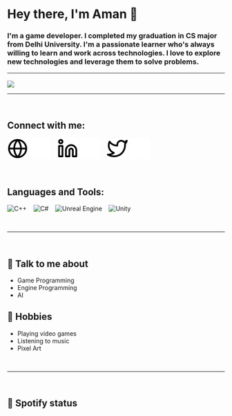 # Hey there, I'm Aman 👋
### I'm a game developer. I completed my graduation in CS major from Delhi University. I'm a passionate learner who's always willing to learn and work across technologies. I love to explore new technologies and leverage them to solve problems.

---

<img align="center" width="1280px" src="https://neocha-content.oss-cn-hongkong.aliyuncs.com/wp-content/uploads/sites/2/2016/11/1041uuu-feature.gif?width=1920" style="padding-right:10px;" />

---

<br/>

## Connect with me:
[![website](./img/globe-light.svg)](#gh-light-mode-only)
[![website](./img/globe-dark.svg)](#gh-dark-mode-only)
&nbsp;&nbsp;
[![website](./img/linkedin-light.svg)](https://www.linkedin.com/in/aman-verma-7b36941a0#gh-light-mode-only)
[![website](./img/linkedin-dark.svg)](https://www.linkedin.com/in/aman-verma-7b36941a0/#gh-dark-mode-only)
&nbsp;&nbsp;
[![website](./img/twitter-light.svg)](https://twitter.com/_MrBenzene#gh-light-mode-only)
[![website](./img/twitter-dark.svg)](https://twitter.com/_MrBenzene#gh-dark-mode-only)
&nbsp;&nbsp;

<br/>

## Languages and Tools:
![C++](https://img.shields.io/badge/c++-%2300599C.svg?style=for-the-badge&logo=c%2B%2B&logoColor=white)
&nbsp;&nbsp;
![C#](https://img.shields.io/badge/c%23-%23239120.svg?style=for-the-badge&logo=c-sharp&logoColor=white)
&nbsp;&nbsp;
![Unreal Engine](https://img.shields.io/badge/unrealengine-%23313131.svg?style=for-the-badge&logo=unrealengine&logoColor=white)
&nbsp;&nbsp;
![Unity](https://img.shields.io/badge/unity-%23000000.svg?style=for-the-badge&logo=unity&logoColor=white)
&nbsp;&nbsp;

<br/>

---

<br/>

## 💬 Talk to me about
- Game Programming
- Engine Programming
- AI

## 📅 Hobbies
- Playing video games
- Listening to music
- Pixel Art

<br/>

---

<br/>

## 🎵 Spotify status